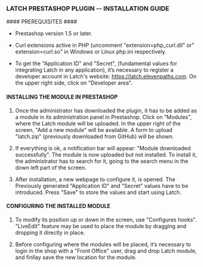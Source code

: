 ### LATCH PRESTASHOP PLUGIN -- INSTALLATION GUIDE ###


#### PREREQUISITES ####

* Prestashop version 1.5 or later.

* Curl extensions active in PHP (uncomment "extension=php_curl.dll" or" extension=curl.so" in Windows or Linux php.ini respectively.

 * To get the "Application ID" and "Secret", (fundamental values for integrating Latch in any application), it’s necessary to register a developer account in Latch's website: https://latch.elevenpaths.com. On the upper right side, click on "Developer area".


#### INSTALLING THE MODULE IN PRESTASHOP ####

1. Once the administrator has downloaded the plugin, it has to be added as a module in its administration panel in Prestashop. Click on "Modules", where the Latch module will be uploaded. In the upper right of the screen, "Add a new module" will be available. A form to upload "latch.zip" (previously downloaded from GitHub) will be shown.

2. If everything is ok, a notification bar will appear: "Module downloaded successfully". The module is now uploaded but not installed. To install it, the administrator has to search for it, going to the search menu in the down left part of the screen.

3. After installation, a new webpage to configure it, is opened. The Previously generated "Application ID" and "Secret" values have to be introduced. Press "Save" to store the values and start using Latch.

#### CONFIGURING THE INSTALLED MODULE ####

1. To modify its position up or down in the screen, use "Configures hooks". "LiveEdit" feature may be used to place the module by dragging and dropping it directly in place.

2. Before configuring where the modules will be placed, it’s necessary to login in the shop with a "Front Office" user, drag and drop Latch module, and finllay save the new location for the module.

